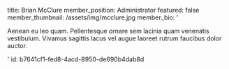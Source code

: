 title: Brian McClure
member_position: Administrator
featured: false
member_thumbnail: /assets/img/mcclure.jpg
member_bio: '<p>Aenean eu leo quam. Pellentesque ornare sem lacinia quam venenatis vestibulum. Vivamus sagittis lacus vel augue laoreet rutrum faucibus dolor auctor.<br></p>'
id: b7641cf1-fed8-4acd-8950-de690b4dab8d

